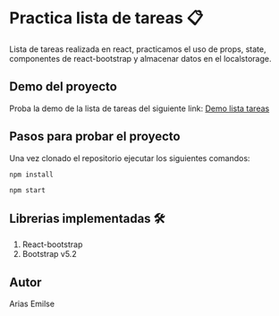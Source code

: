 # Practica lista de tareas 📋​

Lista de tareas realizada en react, practicamos el uso de props, state, componentes de react-bootstrap y almacenar datos en el localstorage.

## Demo del proyecto

Proba la demo de la lista de tareas del siguiente link: [Demo lista tareas](https://enchanting-elf-f68bfb.netlify.app/)

## Pasos para probar el proyecto

Una vez clonado el repositorio ejecutar los siguientes comandos:

`npm install`

`npm start`

## Librerias implementadas 🛠️​

1. React-bootstrap 
1. Bootstrap v5.2

## Autor

Arias Emilse